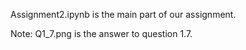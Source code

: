 Assignment2.ipynb is the main part of our assignment.

Note: Q1_7.png is the answer to question 1.7.
